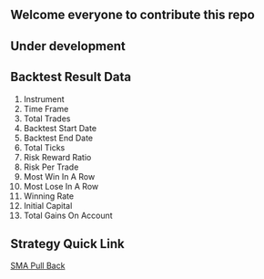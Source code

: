 ## Welcome everyone to contribute this repo

## Under development

## Backtest Result Data

1. Instrument
1. Time Frame
1. Total Trades
1. Backtest Start Date
1. Backtest End Date
1. Total Ticks
1. Risk Reward Ratio
1. Risk Per Trade
1. Most Win In A Row
1. Most Lose In A Row
1. Winning Rate
1. Initial Capital
1. Total Gains On Account

## Strategy Quick Link

[SMA Pull Back](./SMA_PullBack)
